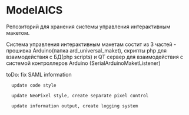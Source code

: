 # ModelAICS
Репозиторий для хранения системы управления интерактивным макетом.

Система управления интерактивным макетам состит из 3 частей - прошивка Arduino(папка ard_universal_maket), скрипты php для взаимодействия с БД(php scripts) и QT сервер для взаимодействия с системой контроллеров Arduino (SerialArduinoMaketListener)

toDo: fix SAML information

      update code style

      update NeoPixel style, create separate pixel control
      
      update information output, create logging system
